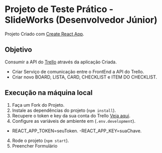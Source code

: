# Projeto de Teste Prático - SlideWorks (Desenvolvedor Júnior)

Projeto Criado com [Create React App](https://github.com/facebook/create-react-app).

## Objetivo

Consumir a API do [Trello](https://developer.atlassian.com/cloud/trello/rest/api-group-actions/) através da aplicação Criada.

- Criar Serviço de comunicação entre o FrontEnd a API do Trello.
- Criar novo BOARD, LISTA, CARD, CHECKLIST e ITEM DO CHECKLIST.


## Execução na máquina local

1. Faça um Fork do Projeto.
2. Instale as dependências do projeto (`npm install`).
3. Recupere o token e key da sua conta do Trello [Veja aqui](https://trello.com/app-key).
3. Configure as variáveis de ambiente em (`.env.development`).
  - REACT_APP_TOKEN=seuToken.
  -REACT_APP_KEY=suaChave.
4. Rode o projeto (`npm start`).
5. Preencher Formulário


